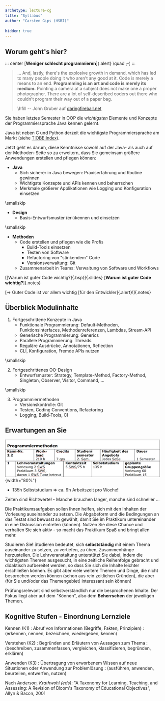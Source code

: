 ```yaml
---
archetype: lecture-cg
title: "Syllabus"
author: "Carsten Gips (HSBI)"

hidden: true
---
```



## Worum geht's hier?

::: center
[**Weniger schlecht programmieren**]{.alert} \quad ;-)
:::


> ... And, lastly, there's the explosive growth in demand, which has led to many
> people doing it who aren't any good at it. Code is merely a means to an end.
> **Programming is an art and code is merely its medium.**
> Pointing a camera at a subject does not make one a proper photographer. There are
> a lot of self-described coders out there who couldn't program their way out of a
> paper bag.
>
> \hfill -- John Gruber auf [daringfireball.net](https://daringfireball.net/2020/04/cobol_programming_coding)


Sie haben letztes Semester in OOP die *wichtigsten* Elemente und Konzepte der
Programmiersprache Java kennen gelernt.

Java ist neben C und Python derzeit die wichtigste Programmiersprache am Markt
(siehe [TIOBE Index](https://www.tiobe.com/tiobe-index/)).

Jetzt geht es darum, diese Kenntnisse sowohl auf der Java- als auch auf der
Methoden-Seite so zu erweitern, dass Sie gemeinsam größere Anwendungen erstellen
und pflegen können:

*   **Java**
    *   Sich sicherer in Java bewegen: Praxiserfahrung und Routine gewinnen
    *   Wichtigste Konzepte und APIs kennen und beherrschen
    *   Merkmale größerer Applikationen wie Logging und Konfiguration einsetzen

\smallskip

*   **Design**
    *   Basis-Entwurfsmuster (er-)kennen und einsetzen

\smallskip

*   **Methoden**
    *   Code erstellen und pflegen wie die Profis
        *   Build-Tools einsetzen
        *   Testen von Software
        *   Refactoring von "stinkendem" Code
        *   Versionsverwaltung: Git
    *   Zusammenarbeit in Teams: Verwaltung von Software und Workflows

[[Warum ist guter Code wichtig?]{.bsp}]{.slides}
[**Warum ist guter Code wichtig?**]{.notes}

[=> Guter Code ist vor allem wichtig [für den Entwickler]{.alert}!]{.notes}


## Überblick Modulinhalte

1.  Fortgeschrittene Konzepte in Java
    *   Funktionale Programmierung: Default-Methoden, Funktionsinterfaces, Methodenreferenzen, Lambdas, Stream-API
    *   Generische Programmierung: Generics
    *   Parallele Programmierung: Threads
    *   Reguläre Ausdrücke, Annotationen, Reflection
    *   CLI, Konfiguration, Fremde APIs nutzen

\smallskip

2.  Fortgeschrittenes OO-Design
    *   Entwurfsmuster: Strategy, Template-Method, Factory-Method, Singleton, Observer, Visitor, Command, ...

\smallskip

3.  Programmiermethoden
    *   Versionskontrolle: Git
    *   Testen, Coding Conventions, Refactoring
    *   Logging, Build-Tools, CI


## Erwartungen an Sie

![](images/modulbeschreibung.png){width="80%"}

*  135h Selbststudium => ca. 9h Arbeitszeit pro Woche!

Zeiten sind Richtwerte! - Manche brauchen länger, manche sind schneller ...


Die Praktikumsaufgaben sollen Ihnen helfen, sich mit den Inhalten der
Vorlesung auseinander zu setzen. Die Abgabeform und die Bedingungen an das
Testat sind bewusst so gewählt, damit Sie im Praktikum untereinander in eine
Diskussion eintreten (können). Nutzen Sie diese Chance und verhalten Sie sich
aktiv - so macht das Praktikum Spaß und bringt allen mehr.

Studieren Sie! Studieren bedeutet, sich **selbstständig** mit einem Thema
auseinander zu setzen, zu vertiefen, zu üben, Zusammenhänge herzustellen.
Die Lehrveranstaltung unterstützt Sie dabei, indem die wichtigsten Themen
ausgesucht, in eine zeitliche Reihenfolge gebracht und didaktisch aufbereitet
werden, so dass Sie sich die Inhalte leichter erschließen können. Es gibt
aber viele weitere Themen und Dinge, die nicht besprochen werden können (schon
aus rein zeitlichen Gründen), die aber (für Sie und/oder das Themengebiet)
interessant sein können!

Prüfungsrelevant sind selbstverständlich nur die besprochenen Inhalte. Der
Fokus liegt aber auf dem "Können", also dem **Beherrschen** der jeweiligen
Themen.


## Kognitive Stufen - Einordnung Lernziele

Kennen (K1)
:   Abruf von Informationen (Begriffe, Fakten, Prinzipien)
:   (erkennen, nennen, bezeichnen, wiedergeben, kennen)

Verstehen (K2)
:   Begründen und Erläutern von Aussagen zum Thema
:   (beschreiben, zusammenfassen, vergleichen, klassifizieren, begründen, erklären)

Anwenden (K3)
:   Übertragung von erworbenem Wissen auf neue Situationen oder Anwendung zur Problemlösung
:   (ausführen, anwenden, beurteilen, entwerfen, nutzen)

Nach *Anderson, Krathwohl (eds)*: "A Taxonomy for Learning, Teaching, and
Assessing: A Revision of Bloom's Taxonomy of Educational Objectives",
Allyn & Bacon, 2001
